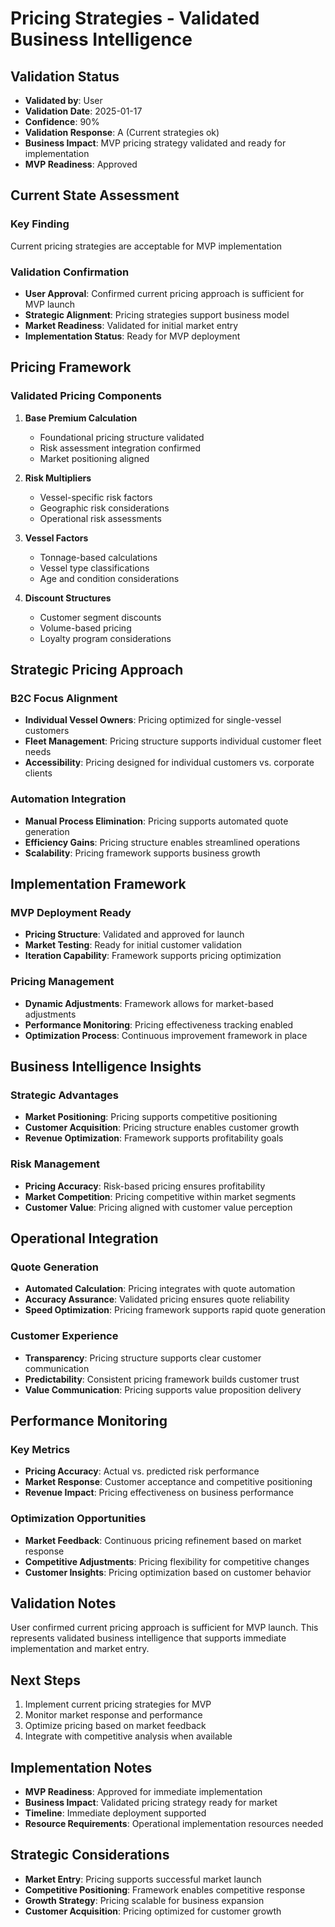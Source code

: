 # Pricing Strategies - Validated Business Intelligence

## Validation Status
- **Validated by**: User
- **Validation Date**: 2025-01-17
- **Confidence**: 90%
- **Validation Response**: A (Current strategies ok)
- **Business Impact**: MVP pricing strategy validated and ready for implementation
- **MVP Readiness**: Approved

## Current State Assessment

### Key Finding
Current pricing strategies are acceptable for MVP implementation

### Validation Confirmation
- **User Approval**: Confirmed current pricing approach is sufficient for MVP launch
- **Strategic Alignment**: Pricing strategies support business model
- **Market Readiness**: Validated for initial market entry
- **Implementation Status**: Ready for MVP deployment

## Pricing Framework

### Validated Pricing Components
1. **Base Premium Calculation**
   - Foundational pricing structure validated
   - Risk assessment integration confirmed
   - Market positioning aligned

2. **Risk Multipliers**
   - Vessel-specific risk factors
   - Geographic risk considerations
   - Operational risk assessments

3. **Vessel Factors**
   - Tonnage-based calculations
   - Vessel type classifications
   - Age and condition considerations

4. **Discount Structures**
   - Customer segment discounts
   - Volume-based pricing
   - Loyalty program considerations

## Strategic Pricing Approach

### B2C Focus Alignment
- **Individual Vessel Owners**: Pricing optimized for single-vessel customers
- **Fleet Management**: Pricing structure supports individual customer fleet needs
- **Accessibility**: Pricing designed for individual customers vs. corporate clients

### Automation Integration
- **Manual Process Elimination**: Pricing supports automated quote generation
- **Efficiency Gains**: Pricing structure enables streamlined operations
- **Scalability**: Pricing framework supports business growth

## Implementation Framework

### MVP Deployment Ready
- **Pricing Structure**: Validated and approved for launch
- **Market Testing**: Ready for initial customer validation
- **Iteration Capability**: Framework supports pricing optimization

### Pricing Management
- **Dynamic Adjustments**: Framework allows for market-based adjustments
- **Performance Monitoring**: Pricing effectiveness tracking enabled
- **Optimization Process**: Continuous improvement framework in place

## Business Intelligence Insights

### Strategic Advantages
- **Market Positioning**: Pricing supports competitive positioning
- **Customer Acquisition**: Pricing structure enables customer growth
- **Revenue Optimization**: Framework supports profitability goals

### Risk Management
- **Pricing Accuracy**: Risk-based pricing ensures profitability
- **Market Competition**: Pricing competitive within market segments
- **Customer Value**: Pricing aligned with customer value perception

## Operational Integration

### Quote Generation
- **Automated Calculation**: Pricing integrates with quote automation
- **Accuracy Assurance**: Validated pricing ensures quote reliability
- **Speed Optimization**: Pricing framework supports rapid quote generation

### Customer Experience
- **Transparency**: Pricing structure supports clear customer communication
- **Predictability**: Consistent pricing framework builds customer trust
- **Value Communication**: Pricing supports value proposition delivery

## Performance Monitoring

### Key Metrics
- **Pricing Accuracy**: Actual vs. predicted risk performance
- **Market Response**: Customer acceptance and competitive positioning
- **Revenue Impact**: Pricing effectiveness on business performance

### Optimization Opportunities
- **Market Feedback**: Continuous pricing refinement based on market response
- **Competitive Adjustments**: Pricing flexibility for competitive changes
- **Customer Insights**: Pricing optimization based on customer behavior

## Validation Notes
User confirmed current pricing approach is sufficient for MVP launch. This represents validated business intelligence that supports immediate implementation and market entry.

## Next Steps
1. Implement current pricing strategies for MVP
2. Monitor market response and performance
3. Optimize pricing based on market feedback
4. Integrate with competitive analysis when available

## Implementation Notes
- **MVP Readiness**: Approved for immediate implementation
- **Business Impact**: Validated pricing strategy ready for market
- **Timeline**: Immediate deployment supported
- **Resource Requirements**: Operational implementation resources needed

## Strategic Considerations
- **Market Entry**: Pricing supports successful market launch
- **Competitive Positioning**: Framework enables competitive response
- **Growth Strategy**: Pricing scalable for business expansion
- **Customer Acquisition**: Pricing optimized for customer growth